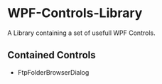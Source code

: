# WPF-Controls-Library
A Library containing a set of usefull WPF Controls.

## Contained Controls
- FtpFolderBrowserDialog
